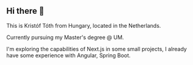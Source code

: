 ## Hi there 👋

This is Kristóf Tóth from Hungary, located in the Netherlands.

Currently pursuing my Master's degree @ UM. 

I'm exploring the capabilities of Next.js in some small projects, I already have some experience with Angular, Spring Boot.

<!--
**GuTory/Gutory** is a ✨ _special_ ✨ repository because its `README.md` (this file) appears on your GitHub profile.

Here are some ideas to get you started:

- 🔭 I’m currently working on ...
- 🌱 I’m currently learning ...
- 👯 I’m looking to collaborate on ...
- 🤔 I’m looking for help with ...
- 💬 Ask me about ...
- 📫 How to reach me: ...
- 😄 Pronouns: ...
- ⚡ Fun fact: ...
-->
